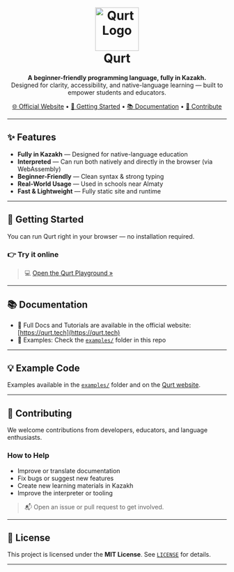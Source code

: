 <h1 align="center">
  <img src="https://qurt.tech/assets/images/logo.jpeg" alt="Qurt Logo" width="100" /><br/>
  Qurt
</h1>

<p align="center">
  <b>A beginner-friendly programming language, fully in Kazakh.</b><br/>
  Designed for clarity, accessibility, and native-language learning — built to empower students and educators.
</p>

<p align="center">
  <a href="https://qurt.tech">🌐 Official Website</a> •
  <a href="#getting-started">🚀 Getting Started</a> •
  <a href="#documentation">📚 Documentation</a> •
  <a href="#contributing">🤝 Contribute</a>
</p>

---

## ✨ Features

- **Fully in Kazakh** — Designed for native-language education
- **Interpreted** — Can run both natively and directly in the browser (via WebAssembly)
- **Beginner-Friendly** — Clean syntax & strong typing
- **Real-World Usage** — Used in schools near Almaty
- **Fast & Lightweight** — Fully static site and runtime

---

## 🚀 Getting Started

You can run Qurt right in your browser — no installation required.

### 👉 Try it online

> 💻 [Open the Qurt Playground »](https://qurt.tech/editor)

---

## 📚 Documentation

- 📖 Full Docs and Tutorials are available in the official website: [https://qurt.tech](https://qurt.tech)
- 🧪 Examples: Check the [`examples/`](./examples) folder in this repo

---

## 💡 Example Code

Examples available in the [`examples/`](./examples) folder and on the [Qurt website](https://qurt.tech).

---

## 🤝 Contributing

We welcome contributions from developers, educators, and language enthusiasts.

### How to Help

- Improve or translate documentation
- Fix bugs or suggest new features
- Create new learning materials in Kazakh
- Improve the interpreter or tooling

> 📬 Open an issue or pull request to get involved.

---

## 📄 License

This project is licensed under the **MIT License**. See [`LICENSE`](./LICENSE) for details.

---
